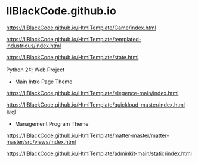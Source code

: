 # IIBlackCode.github.io


https://IIBlackCode.github.io/HtmlTemplate/Game/index.html

https://IIBlackCode.github.io/HtmlTemplate/templated-industrious/index.html

https://IIBlackCode.github.io/HtmlTemplate/state.html



Python 2차 Web Project

  - Main Intro Page Theme

https://IIBlackCode.github.io/HtmlTemplate/elegence-main/index.html

https://IIBlackCode.github.io/HtmlTemplate/quickloud-master/index.html - 확정

  - Management Program Theme

https://IIBlackCode.github.io/HtmlTemplate/matter-master/matter-master/src/views/index.html

https://IIBlackCode.github.io/HtmlTemplate/adminkit-main/static/index.html

